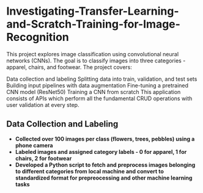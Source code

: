 # Investigating-Transfer-Learning-and-Scratch-Training-for-Image-Recognition
This project explores image classification using convolutional neural networks (CNNs). The goal is to classify images into three categories - apparel, chairs, and footwear. The project covers:

Data collection and labeling
Splitting data into train, validation, and test sets
Building input pipelines with data augmentation
Fine-tuning a pretrained CNN model (ResNet50)
Training a CNN from scratch
This application consists of APIs which perform all the fundamental CRUD operations with user validation at every step.

## Data Collection and Labeling

- **Collected over 100 images per class (flowers, trees, pebbles) using a phone camera**
- **Labeled images and assigned category labels - 0 for apparel, 1 for chairs, 2 for footwear**
- **Developed a Python script to fetch and preprocess images belonging to different categories from local machine and convert to standardized format for prepreocessing and other machine learning tasks** 
